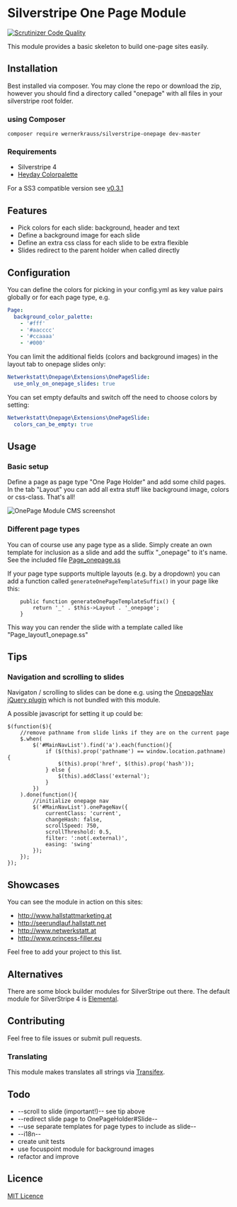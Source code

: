 # Silverstripe One Page Module

[![Scrutinizer Code Quality](https://scrutinizer-ci.com/g/wernerkrauss/silverstripe-onepage/badges/quality-score.png?b=master)](https://scrutinizer-ci.com/g/wernerkrauss/silverstripe-onepage/?branch=master)

This module provides a basic skeleton to build one-page sites easily.

## Installation
Best installed via composer. You may clone the repo or download the zip, however you should find a directory called "onepage" with all files in your silverstripe root folder.

### using Composer
```
composer require wernerkrauss/silverstripe-onepage dev-master
```

### Requirements
  * Silverstripe 4
  * [Heyday Colorpalette](https://packagist.org/packages/heyday/silverstripe-colorpalette)
  
  For a SS3 compatible version see [v0.3.1](https://github.com/wernerkrauss/silverstripe-onepage/tree/0.3.1)
  
## Features
  * Pick colors for each slide: background, header and text
  * Define a background image for each slide
  * Define an extra css class for each slide to be extra flexible
  * Slides redirect to the parent holder when called directly

## Configuration
You can define the colors for picking in your config.yml as key value pairs globally or for each page type, e.g.

```yml
Page:
  background_color_palette: 
    - '#fff'
    - '#aacccc'
    - '#ccaaaa'
    - '#000'
```

You can limit the additional fields (colors and background images) in the layout tab to onepage slides only:
 
```yml
Netwerkstatt\Onepage\Extensions\OnePageSlide:
  use_only_on_onepage_slides: true
```

You can set empty defaults and switch off the need to choose colors by setting:

```yml
Netwerkstatt\Onepage\Extensions\OnePageSlide:
  colors_can_be_empty: true
```

## Usage
### Basic setup
Define a page as page type "One Page Holder" and add some child pages.
In the tab "Layout" you can add all extra stuff like background image, colors or css-class. That's all!

![OnePage Module CMS screenshot](https://github.com/wernerkrauss/silverstripe-onepage/blob/master/docs/images/onepage-screenshot-cms.jpg)

### Different page types
You can of course use any page type as a slide. Simply create an own template for inclusion as a slide and add the suffix "_onepage" to it's name. 
See the included file [Page_onepage.ss](templates/Includes/Page_onepage.ss)

If your page type supports multiple layouts (e.g. by a dropdown) you can add a function called `generateOnePageTemplateSuffix()` in your page like this:

```
	public function generateOnePageTemplateSuffix() {
		return '_' . $this->Layout . '_onepage';
	}
```

This way you can render the slide with a template called like "Page_layout1_onepage.ss"

## Tips
### Navigation and scrolling to slides
Navigaton / scrolling to slides can be done e.g. using the [OnepageNav jQuery plugin](http://github.com/davist11/jQuery-One-Page-Nav) which is not bundled with this module.

A possible javascript for setting it up could be:
```
$(function($){
    //remove pathname from slide links if they are on the current page
    $.when(
        $('#MainNavList').find('a').each(function(){
            if ($(this).prop('pathname') == window.location.pathname) {
                $(this).prop('href', $(this).prop('hash'));
            } else {
                $(this).addClass('external');
            }
        })
    ).done(function(){
        //initialize onepage nav
        $('#MainNavList').onePageNav({
            currentClass: 'current',
            changeHash: false,
            scrollSpeed: 750,
            scrollThreshold: 0.5,
            filter: ':not(.external)',
            easing: 'swing'
        });
    });
});
```

## Showcases

You can see the module in action on this sites:
  - http://www.hallstattmarketing.at
  - http://seerundlauf.hallstatt.net
  - http://www.netwerkstatt.at
  - http://www.princess-filler.eu
  
Feel free to add your project to this list.
  
## Alternatives
There are some block builder modules for SilverStripe out there. The default module for SilverStripe 4 is [Elemental](https://github.com/dnadesign/silverstripe-elemental).


## Contributing
Feel free to file issues or submit pull requests.

### Translating
This module makes translates all strings via [Transifex](https://www.transifex.com/projects/p/silverstripe-onepage/).



## Todo
  * --scroll to slide (important!)-- see tip above
  * --redirect slide page to OnePageHolder#Slide--
  * --use separate templates for page types to include as slide--
  * --i18n--
  * create unit tests
  * use focuspoint module for background images
  * refactor and improve

## Licence
[MIT Licence](LICENSE)
